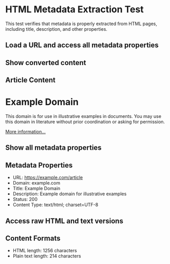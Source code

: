 # HTML Metadata Extraction Test

This test verifies that metadata is properly extracted from HTML pages, including title, description, and other properties.

## Load a URL and access all metadata properties

## Show converted content
## Article Content
# Example Domain

This domain is for use in illustrative examples in documents. You may use this domain in literature without prior coordination or asking for permission.

[More information...](https://www.iana.org/domains/example)

## Show all metadata properties

## Metadata Properties
- URL: https://example.com/article
- Domain: example.com  
- Title: Example Domain
- Description: Example domain for illustrative examples
- Status: 200
- Content Type: text/html; charset=UTF-8

## Access raw HTML and text versions

## Content Formats
- HTML length: 1256 characters
- Plain text length: 214 characters